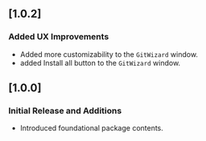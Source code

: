 ## [1.0.2]
### Added UX Improvements
- Added more customizability to the `GitWizard` window.
- added Install all button to the `GitWizard` window.

## [1.0.0]
### Initial Release and Additions
- Introduced foundational package contents.